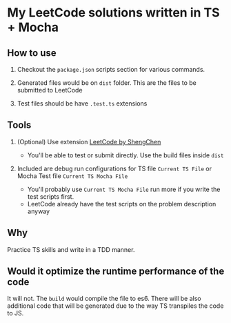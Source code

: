 # My LeetCode solutions written in TS + Mocha

## How to use

1. Checkout the `package.json` scripts section for various commands.

1. Generated files would be on `dist` folder. This are the files to be submitted to LeetCode

1. Test files should be have `.test.ts` extensions


## Tools

1. (Optional) Use extension [LeetCode by ShengChen](https://marketplace.visualstudio.com/items?itemName=shengchen.vscode-leetcode)

   * You'll be able to test or submit directly. Use the build files inside `dist`

1. Included are debug run configurations for TS file `Current TS File` or Mocha Test file `Current TS Mocha File`

   * You'll probably use `Current TS Mocha File` run more if you write the test scripts first.
   * LeetCode already have the test scripts on the problem description anyway

## Why

Practice TS skills and write in a TDD manner.

## Would it optimize the runtime performance of the code

It will not. The `build` would compile the file to es6. There will be also additional code that will be generated due to the way TS transpiles the code to JS.